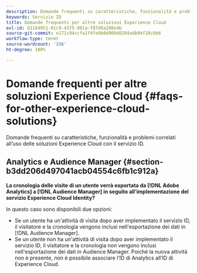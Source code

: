 ```yaml
---
description: Domande frequenti su caratteristiche, funzionalità e problemi correlati all’uso delle soluzioni Experience Cloud con il servizio ID.
keywords: Servizio ID
title: Domande frequenti per altre soluzioni Experience Cloud
exl-id: d1164951-01c9-4375-981a-f87d8a280e4b
source-git-commit: e171c94ccfa1f4fe9b8d909d0204adb94f20cbb6
workflow-type: tm+mt
source-wordcount: '156'
ht-degree: 100%

---
```


# Domande frequenti per altre soluzioni Experience Cloud {#faqs-for-other-experience-cloud-solutions}

Domande frequenti su caratteristiche, funzionalità e problemi correlati all’uso delle soluzioni Experience Cloud con il servizio ID.

## Analytics e Audience Manager {#section-b3dd206d497041acb04554c6fb1c912a}

**La cronologia delle visite di un utente verrà esportata da [!DNL Adobe Analytics] a [!DNL Audience Manager] in seguito all’implementazione del servizio Experience Cloud Identity?**

In questo caso sono disponibili due opzioni:

* Se un utente ha un&#39;attività di visita dopo aver implementato il servizio ID, il visitatore e la cronologia vengono inclusi nell&#39;esportazione dei dati in [!DNL Audience Manager].
* Se un utente non ha un&#39;attività di visita dopo aver implementato il servizio ID, il visitatore e la cronologia non vengono inclusi nell&#39;esportazione dei dati in Audience Manager. Poiché la nuova attività non è presente, non è possibile associare l’ID di Analytics all’ID di Experience Cloud.
